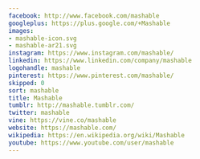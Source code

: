 ```yaml
---
facebook: http://www.facebook.com/mashable
googleplus: https://plus.google.com/+Mashable
images:
- mashable-icon.svg
- mashable-ar21.svg
instagram: https://www.instagram.com/mashable/
linkedin: https://www.linkedin.com/company/mashable
logohandle: mashable
pinterest: https://www.pinterest.com/mashable/
skipped: 0
sort: mashable
title: Mashable
tumblr: http://mashable.tumblr.com/
twitter: mashable
vine: https://vine.co/mashable
website: https://mashable.com/
wikipedia: https://en.wikipedia.org/wiki/Mashable
youtube: https://www.youtube.com/user/mashable
---
```

